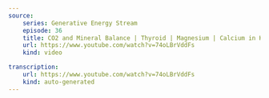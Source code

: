 ```yaml
---
source:
    series: Generative Energy Stream
    episode: 36
    title: CO2 and Mineral Balance | Thyroid | Magnesium | Calcium in Health and Disease | Current Events
    url: https://www.youtube.com/watch?v=74oLBrVddFs
    kind: video

transcription:
    url: https://www.youtube.com/watch?v=74oLBrVddFs
    kind: auto-generated
---
```

